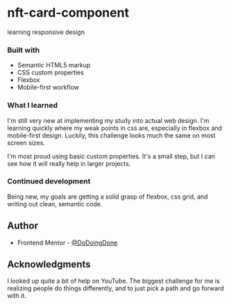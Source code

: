 # nft-card-component
learning responsive design

### Built with

- Semantic HTML5 markup
- CSS custom properties
- Flexbox
- Mobile-first workflow

### What I learned

I'm still very new at implementing my study into actual web design. I'm learning quickly where my weak points in css are, especially in flexbox and mobile-first design. Luckily, this challenge looks much the same on most screen sizes.

I'm most proud using basic custom properties. It's a small step, but I can see how it will really help in larger projects.

### Continued development

Being new, my goals are getting a solid grasp of flexbox, css grid, and writing out clean, semantic code.

## Author

- Frontend Mentor - [@DoDoingDone](https://www.frontendmentor.io/profile/DoDoingDone)


## Acknowledgments

I looked up quite a bit of help on YouTube. The biggest challenge for me is realizing people do things differently, and to just pick a path and go forward with it.
